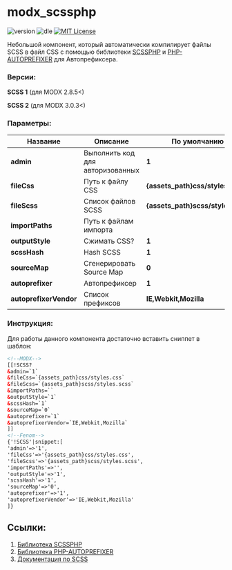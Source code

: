 # modx_scssphp
![version](https://img.shields.io/badge/version-1.0.4-orange "Version")
![dle](https://img.shields.io/badge/MODX-2.8.5%3C-green "MODX")
[![MIT License](https://img.shields.io/badge/license-MIT-blue "MIT License")](https://github.com/Element1493/dle_scssphp/blob/main/LICENSE)

Небольшой компонент, который автоматически компилирует файлы SCSS в файл CSS c помощью библиотеки [SCSSPHP](https://github.com/scssphp/scssphp) и [PHP-AUTOPREFIXER](https://github.com/scssphp/scssphp) для Автопрефиксера.

### Версии:
**SCSS 1** (для MODX 2.8.5<)

**SCSS 2** (для MODX 3.0.3<)

### Параметры:
Название| Описание |По умолчанию
-|-|-
**admin**|Выполнить код для авторизованных|**1**
**fileCss**|Путь к файлу CSS|**{assets_path}css/styles.css**
**fileScss**|Список файлов SCSS|**{assets_path}scss/styles.scss**
**importPaths**|Путь к файлам импорта|
**outputStyle**|Сжимать CSS?|**1**
**scssHash**|Hash SCSS|**1**
**sourceMap**|Сгенерировать Source Map|**0**
**autoprefixer**|Автопрефиксер|**1**
**autoprefixerVendor**|Список префиксoв|**IE,Webkit,Mozilla**

### Инструкция:
Для работы данного компонента достаточно вставить сниппет в шаблон:
```html
<!--MODX-->
[[!SCSS?
&admin=`1`
&fileCss=`{assets_path}css/styles.css`
&fileScss=`{assets_path}scss/styles.scss`
&importPaths=``
&outputStyle=`1`
&scssHash=`1`
&sourceMap=`0`
&autoprefixer=`1`
&autoprefixerVendor=`IE,Webkit,Mozilla`
]]
<!--Fenom-->
{'!SCSS'|snippet:[
'admin'=>'1',
'fileCss'=>'{assets_path}css/styles.css',
'fileScss'=>'{assets_path}scss/styles.scss',
'importPaths'=>'',
'outputStyle'=>'1',
'scssHash'=>'1',
'sourceMap'=>'0',
'autoprefixer'=>'1',
'autoprefixerVendor'=>'IE,Webkit,Mozilla'
]}
```

## Ссылки:
1. [Библиотека SCSSPHP](https://github.com/scssphp/scssphp)
2. [Библиотека PHP-AUTOPREFIXER](https://github.com/padaliyajay/php-autoprefixer)
3. [Документация по SCSS](https://sass-lang.com/documentation)
